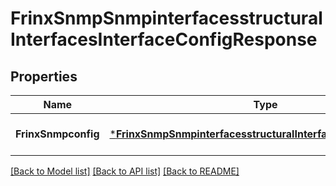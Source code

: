 # FrinxSnmpSnmpinterfacesstructuralInterfacesInterfaceConfigResponse

## Properties
Name | Type | Description | Notes
------------ | ------------- | ------------- | -------------
**FrinxSnmpconfig** | [***FrinxSnmpSnmpinterfacesstructuralInterfacesInterfaceConfig**](frinx.snmp.snmpinterfacesstructural.interfaces.interface.Config.md) |  | [optional] [default to null]

[[Back to Model list]](../README.md#documentation-for-models) [[Back to API list]](../README.md#documentation-for-api-endpoints) [[Back to README]](../README.md)


